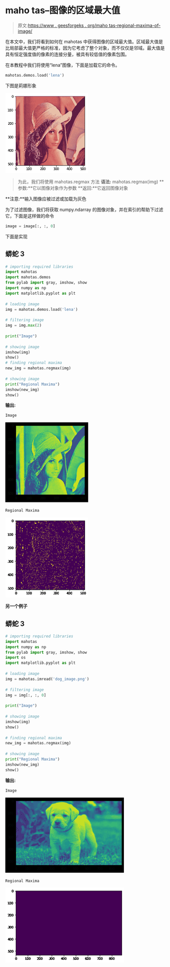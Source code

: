 # maho tas–图像的区域最大值

> 原文:[https://www . geesforgeks . org/maho tas-regional-maxima-of-image/](https://www.geeksforgeeks.org/mahotas-regional-maxima-of-image/)

在本文中，我们将看到如何在 mahotas 中获得图像的区域最大值。区域最大值是比局部最大值更严格的标准，因为它考虑了整个对象，而不仅仅是邻域。最大值是具有恒定强度值的像素的连接分量，被具有较低值的像素包围。

在本教程中我们将使用“lena”图像，下面是加载它的命令。

```py
mahotas.demos.load('lena')
```

下图是莉娜形象

![](img/c6cf4d1584ad896c98148d7fd44b7f25.png)

> 为此，我们将使用 mahotas.regmax 方法
> **语法:** mahotas.regmax(img)
> **参数:**它以图像对象作为参数
> **返回:**它返回图像对象

**注意:**输入图像应被过滤或加载为灰色

为了过滤图像，我们将获取 numpy.ndarray 的图像对象，并在索引的帮助下过滤它，下面是这样做的命令

```py
image = image[:, :, 0]
```

下面是实现

## 蟒蛇 3

```py
# importing required libraries
import mahotas
import mahotas.demos
from pylab import gray, imshow, show
import numpy as np
import matplotlib.pyplot as plt

# loading image
img = mahotas.demos.load('lena')

# filtering image
img = img.max(2)

print("Image")

# showing image
imshow(img)
show()
# finding regional maxima
new_img = mahotas.regmax(img)

# showing image
print("Regional Maxima")
imshow(new_img)
show()
```

**输出:**

```py
Image

```

![](img/7e2a2e3e4e2c7d3717764f78ddb13263.png)

```py
Regional Maxima
```

![](img/bbc0f972fee4c2f6efd6333666ed6bce.png)

**另一个例子**

## 蟒蛇 3

```py
# importing required libraries
import mahotas
import numpy as np
from pylab import gray, imshow, show
import os
import matplotlib.pyplot as plt

# loading image
img = mahotas.imread('dog_image.png')

# filtering image
img = img[:, :, 0]

print("Image")

# showing image
imshow(img)
show()

# finding regional maxima
new_img = mahotas.regmax(img)

# showing image
print("Regional Maxima")
imshow(new_img)
show()
```

**输出:**

```py
Image
```

![](img/69c070b367f54d4895c9b3e679a941a7.png)

```py
Regional Maxima
```

![](img/c6defdc100cb4ad1ce837b63fdc10e21.png)